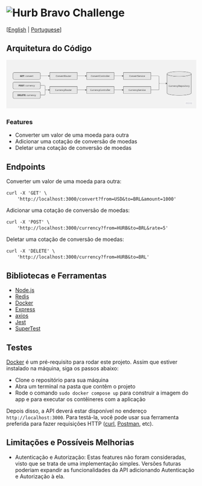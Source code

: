# <img src="https://avatars1.githubusercontent.com/u/7063040?v=4&s=200.jpg" alt="Hurb" width="24" /> Bravo Challenge

[[English](README.md) | [Portuguese](README.pt.md)]

## Arquitetura do Código

<p align="center">
    <img src="README_assets/app-architecture.jpg" alt="Code Architecture" />
</p>

### Features

- Converter um valor de uma moeda para outra
- Adicionar uma cotação de conversão de moedas
- Deletar uma cotação de conversão de moedas

## Endpoints

Converter um valor de uma moeda para outra:
<pre><code>curl -X 'GET' \
    'http://localhost:3000/convert?from=USD&to=BRL&amount=1000'
</code></pre>

Adicionar uma cotação de conversão de moedas:
<pre><code>curl -X 'POST' \
    'http://localhost:3000/currency?from=HURB&to=BRL&rate=5'
</code></pre>

Deletar uma cotação de conversão de moedas:
<pre><code>curl -X 'DELETE' \
    'http://localhost:3000/currency?from=HURB&to=BRL'
</code></pre>

## Bibliotecas e Ferramentas

- [Node.js](https://nodejs.org/en/)
- [Redis](https://redis.io/)
- [Docker](https://www.docker.com/)
- [Express](https://expressjs.com/)
- [axios](https://www.npmjs.com/package/axios)
- [Jest](https://jestjs.io/)
- [SuperTest](https://www.npmjs.com/package/supertest)

## Testes

[Docker](https://www.docker.com/) é um pré-requisito para rodar este projeto. Assim que estiver instalado na máquina, siga os passos abaixo:

- Clone o repositório para sua máquina
- Abra um terminal na pasta que contêm o projeto
- Rode o comando `sudo docker compose up` para construir a imagem do app e para executar os contêineres com a aplicação

Depois disso, a API deverá estar disponível no endereço `http://localhost:3000`. Para testá-la, você pode usar sua ferramenta preferida para fazer requisições HTTP ([curl](https://curl.se/), [Postman](https://www.postman.com/), etc).

## Limitações e Possíveis Melhorias

- Autenticação e Autorização: Estas features não foram consideradas, visto que se trata de uma implementação simples. Versões futuras poderiam expandir as funcionalidades da API adicionando Autenticação e Autorização à ela.